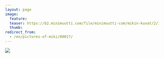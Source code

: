 ```yaml
---
layout: page
image:
  feature:
  teaser: https://b2.minimuutti.com/file/minimuutti-com/mikin-kuvat/2/IMG24078-245px.jpg
  thumb:
redirect_from:
  - /en/pictures-of-miki/00017/
---
```


![](https://b2.minimuutti.com/file/minimuutti-com/mikin-kuvat/2/IMG24078-800px.jpg)

